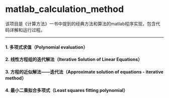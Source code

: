 # matlab_calculation_method
 该项目是《计算方法》一书中提到的经典方法和算法的matlab程序实现，包含代码详解和运行过程。
 
 ----------------------------------------------------------------------------
 
 #### 1. 多项式求值（Polynomial evaluation）
 #### 2. 线性方程组的迭代解法（Iterative Solution of Linear Equations）
 #### 3. 方程的近似解法——迭代法（Approximate solution of equations - iterative method）
 #### 4. 最小二乘拟合多项式（Least squares fitting polynomial）
